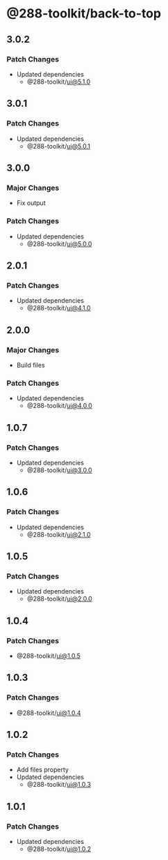 # @288-toolkit/back-to-top

## 3.0.2

### Patch Changes

- Updated dependencies
  - @288-toolkit/ui@5.1.0

## 3.0.1

### Patch Changes

- Updated dependencies
  - @288-toolkit/ui@5.0.1

## 3.0.0

### Major Changes

- Fix output

### Patch Changes

- Updated dependencies
  - @288-toolkit/ui@5.0.0

## 2.0.1

### Patch Changes

- Updated dependencies
  - @288-toolkit/ui@4.1.0

## 2.0.0

### Major Changes

- Build files

### Patch Changes

- Updated dependencies
  - @288-toolkit/ui@4.0.0

## 1.0.7

### Patch Changes

- Updated dependencies
  - @288-toolkit/ui@3.0.0

## 1.0.6

### Patch Changes

- Updated dependencies
  - @288-toolkit/ui@2.1.0

## 1.0.5

### Patch Changes

- Updated dependencies
  - @288-toolkit/ui@2.0.0

## 1.0.4

### Patch Changes

- @288-toolkit/ui@1.0.5

## 1.0.3

### Patch Changes

- @288-toolkit/ui@1.0.4

## 1.0.2

### Patch Changes

- Add files property
- Updated dependencies
  - @288-toolkit/ui@1.0.3

## 1.0.1

### Patch Changes

- Updated dependencies
  - @288-toolkit/ui@1.0.2
